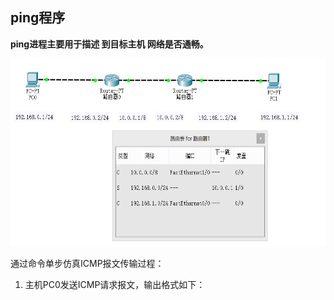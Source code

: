 ## ping程序
**ping进程主要用于描述 到目标主机 网络是否通畅。**
<div align=left><img width="800" height="300" src="./test-images/实验-ICMP.PNG"/></div> 

通过命令单步仿真ICMP报文传输过程：
1. 主机PC0发送ICMP请求报文，输出格式如下：
